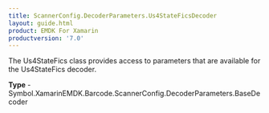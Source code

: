 ```yaml
---
title: ScannerConfig.DecoderParameters.Us4StateFicsDecoder
layout: guide.html 
product: EMDK For Xamarin 
productversion: '7.0' 
---
```

The Us4StateFics class provides access to parameters that are available for the Us4StateFics decoder.

**Type** - Symbol.XamarinEMDK.Barcode.ScannerConfig.DecoderParameters.BaseDecoder




